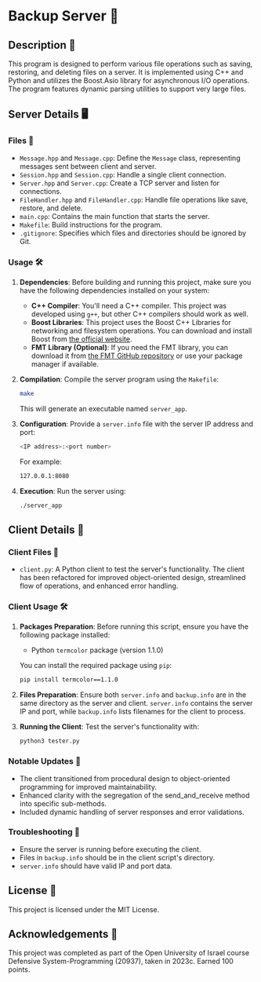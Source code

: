 # Backup Server 💾

## Description 📝

This program is designed to perform various file operations such as saving, restoring, and deleting files on a server. It is implemented using C++ and Python and utilizes the Boost.Asio library for asynchronous I/O operations. The program features dynamic parsing utilities to support very large files.

## Server Details 🖥️

### Files 📂

- `Message.hpp` and `Message.cpp`: Define the `Message` class, representing messages sent between client and server.
- `Session.hpp` and `Session.cpp`: Handle a single client connection.
- `Server.hpp` and `Server.cpp`: Create a TCP server and listen for connections.
- `FileHandler.hpp` and `FileHandler.cpp`: Handle file operations like save, restore, and delete.
- `main.cpp`: Contains the main function that starts the server.
- `Makefile`: Build instructions for the program.
- `.gitignore`: Specifies which files and directories should be ignored by Git.

### Usage 🛠️

1. **Dependencies**: Before building and running this project, make sure you have the following dependencies installed on your system:

   - **C++ Compiler**: You'll need a C++ compiler. This project was developed using `g++`, but other C++ compilers should work as well.
   - **Boost Libraries**: This project uses the Boost C++ Libraries for networking and filesystem operations. You can download and install Boost from [the official website](https://www.boost.org/).
   - **FMT Library (Optional)**: If you need the FMT library, you can download it from [the FMT GitHub repository](https://github.com/fmtlib/fmt) or use your package manager if available.

2. **Compilation**: Compile the server program using the `Makefile`:

   ```bash
   make
   ```

   This will generate an executable named `server_app`.

3. **Configuration**: Provide a `server.info` file with the server IP address and port:

   ```bash
   <IP address>:<port number>
   ```

   For example:

   ```bash
   127.0.0.1:8080
   ```

4. **Execution**: Run the server using:

   ```bash
   ./server_app
   ```

## Client Details 📱

### Client Files 📂

- `client.py`: A Python client to test the server's functionality. The client has been refactored for improved object-oriented design, streamlined flow of operations, and enhanced error handling.

### Client Usage 🛠️

1. **Packages Preparation**: Before running this script, ensure you have the following package installed:

   - Python `termcolor` package (version 1.1.0)

   You can install the required package using `pip`:

   ```bash
   pip install termcolor==1.1.0
   ```

2. **Files Preparation**: Ensure both `server.info` and `backup.info` are in the same directory as the server and client. `server.info` contains the server IP and port, while `backup.info` lists filenames for the client to process.

3. **Running the Client**: Test the server's functionality with:

   ```bash
   python3 tester.py
   ```

### Notable Updates 🌟

- The client transitioned from procedural design to object-oriented programming for improved maintainability.
- Enhanced clarity with the segregation of the send_and_receive method into specific sub-methods.
- Included dynamic handling of server responses and error validations.

### Troubleshooting 🔧

- Ensure the server is running before executing the client.
- Files in `backup.info` should be in the client script's directory.
- `server.info` should have valid IP and port data.

## License 📜

This project is licensed under the MIT License.

## Acknowledgements 🙏

This project was completed as part of the Open University of Israel course Defensive System-Programming (20937), taken in 2023c. Earned 100 points.
